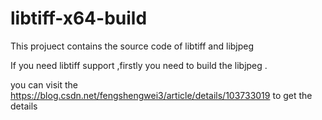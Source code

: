 # libtiff-x64-build
This projuect contains the source code of libtiff and libjpeg

If you need libtiff support ,firstly you need to build the libjpeg .

you can visit the https://blog.csdn.net/fengshengwei3/article/details/103733019 to get the details
